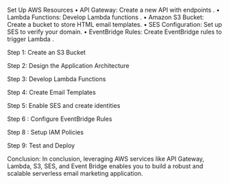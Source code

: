 Set Up AWS Resources
•	API Gateway: Create a new API with endpoints .
•	Lambda Functions: Develop Lambda functions .
•	Amazon S3 Bucket: Create a bucket to store HTML email templates.
•	SES Configuration: Set up SES to verify your domain.
•	EventBridge Rules: Create EventBridge rules to trigger Lambda .



Step 1: Create an S3 Bucket 

Step 2: Design the Application Architecture

Step 3: Develop Lambda Functions    
 
Step 4: Create Email Templates 

Step 5: Enable SES and create identities  

Step 6 : Configure EventBridge Rules
 
Step 8 : Setup IAM Policies  
 
Step 9: Test and Deploy  

Conclusion:
In conclusion, leveraging AWS services like API Gateway, Lambda, S3, SES, and Event Bridge enables you to build a robust and scalable serverless email marketing application.
